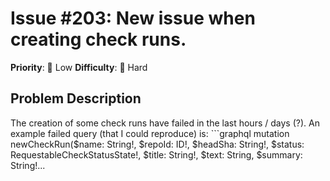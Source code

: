 # Issue #203: New issue when creating check runs.

**Priority**: 🚀 Low
**Difficulty**: 🔴 Hard

## Problem Description

The creation of some check runs have failed in the last hours / days (?). An example failed query (that I could reproduce) is:    ```graphql  mutation newCheckRun($name: String!, $repoId: ID!, $headSha: String!, $status: RequestableCheckStatusState!, $title: String!, $text: String, $summary: String!...
